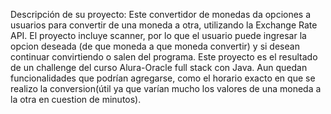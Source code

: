 Descripción de su proyecto: Este convertidor de monedas da opciones a usuarios 
para convertir de una moneda a otra, utilizando la Exchange Rate API.
El proyecto incluye scanner, por lo que el usuario puede ingresar la opcion deseada 
(de que moneda a que moneda convertir) y si desean continuar convirtiendo o salen del programa.
Este proyecto es el resultado de un challenge del curso Alura-Oracle full stack con Java.
Aun quedan funcionalidades que podrían agregarse, como el horario exacto
en que se realizo la conversion(útil ya que varían mucho los valores de una moneda a la otra en cuestion de minutos).

